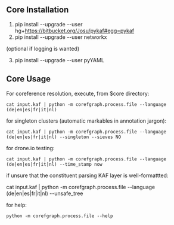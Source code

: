 Core Installation
-----------------

1. pip install --upgrade --user hg+https://bitbucket.org/Josu/pykaf#egg=pykaf
2. pip install --upgrade --user networkx 

(optional if logging is wanted)

3. pip install --upgrade --user pyYAML 

Core Usage 
----------

For coreference resolution, execute, from $core directory: 

    cat input.kaf | python -m corefgraph.process.file --language (de|en|es|fr|it|nl) 

for singleton clusters (automatic markables in annotation jargon): 

    cat input.kaf | python -m corefgraph.process.file --language (de|en|es|fr|it|nl) --singleton --sieves NO

for drone.io testing: 

    cat input.kaf | python -m corefgraph.process.file --language (de|en|es|fr|it|nl) --time_stamp now 

if unsure that the constituent parsing KAF layer is well-formattted: 

   cat input.kaf | python -m corefgraph.process.file --language (de|en|es|fr|it|nl) --unsafe_tree

for help: 

    python -m corefgraph.process.file --help




